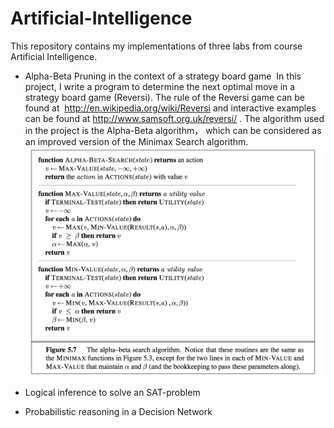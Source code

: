 # Artificial-Intelligence
This repository contains my implementations of three labs from course Artificial Intelligence.
*  Alpha-Beta Pruning in the context of a strategy board game
  In this project, I write a program to determine the next optimal move in a strategy board game (Reversi). The rule of  the Reversi game can be found at  http://en.wikipedia.org/wiki/Reversi  and interactive examples can be found at http://www.samsoft.org.uk/reversi/ . The algorithm used in the project is the Alpha-Beta algorithm， which can be considered as an improved version of the Minimax Search algorithm.
![Alpha-beta-pruning](/Alpha-beta-pruning/alpha-beta-pruning-algorithm.png)

*  Logical inference to solve an SAT-problem
*  Probabilistic reasoning in a Decision Network
